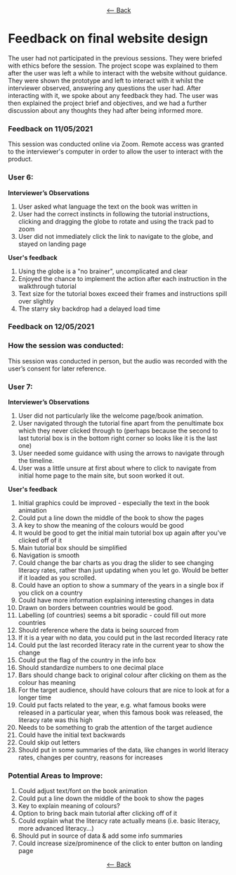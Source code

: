 <div align = center>
  
  [<-- Back](https://github.com/jess-mw/desk23/tree/main/Documentation/5.%20Evaluation#c-user-acceptance-testing---evaluation-of-design-with-users)
  </div>


# Feedback on final website design

The user had not participated in the previous sessions. They were briefed with ethics before the session. The project scope was explained to them after the user was left a while to interact with the website without guidance. They were shown the prototype and left to interact with it whilst the interviewer observed, answering any questions the user had. After interacting with it, we spoke about any feedback they had. The user was then explained the project brief and objectives, and we had a further discussion about any thoughts they had after being informed more.

### Feedback on 11/05/2021
This session was conducted online via Zoom. Remote access was granted to the interviewer's computer in order to allow the user to interact with the product.

### User 6:
**Interviewer’s Observations**

1. User asked what language the text on the book was written in
2. User had the correct instincts in following the tutorial instructions, clicking and dragging the globe to rotate and using the track pad to zoom
3. User did not immediately click the link to navigate to the globe, and stayed on landing page

**User's feedback**

1. Using the globe is a "no brainer", uncomplicated and clear
2. Enjoyed the chance to implement the action after each instruction in the walkthrough tutorial
3. Text size for the tutorial boxes exceed their frames and instructions spill over slightly
4. The starry sky backdrop had a delayed load time

### Feedback on 12/05/2021

### How the session was conducted:
This session was conducted in person, but the audio was recorded with the user’s consent for later reference. 

### User 7:
**Interviewer’s Observations**

1. User did not particularly like the welcome page/book animation.
2. User navigated through the tutorial fine apart from the penultimate box which they never clicked through to (perhaps because the second to last tutorial box is in the bottom right corner so looks like it is the last one)
3. User needed some guidance with using the arrows to navigate through the timeline.
4. User was a little unsure at first about where to click to navigate from initial home page to the main site, but soon worked it out.


**User's feedback**

1. Initial graphics could be improved - especially the text in the book animation
2. Could put a line down the middle of the book to show the pages
3. A key to show the meaning of the colours would be good
4. It would be good to get the initial main tutorial box up again after you've clicked off of it
5. Main tutorial box should be simplified
6. Navigation is smooth
7. Could change the bar charts as you drag the slider to see changing literacy rates, rather than just updating when you let go. Would be better if it loaded as you scrolled.
8. Could have an option to show a summary of the years in a single box if you click on a country
9. Could have more information explaining interesting changes in data
10. Drawn on borders between countries would be good.
11. Labelling (of countries) seems a bit sporadic - could fill out more countries
12. Should reference where the data is being sourced from
13. If it is a year with no data, you could put in the last recorded literacy rate
14. Could put the last recorded literacy rate in the current year to show the change
15. Could put the flag of the country in the info box
16. Should standardize numbers to one decimal place
17. Bars should change back to original colour after clicking on them as the colour has meaning
18. For the target audience, should have colours that are nice to look at for a longer time
19. Could put facts related to the year, e.g. what famous books were released in a particular year, when this famous book was released, the literacy rate was this high
20. Needs to be something to grab the attention of the target audience
21. Could have the initial text backwards
22. Could skip out letters
23. Should put in some summaries of the data, like changes in world literacy rates, changes per country, reasons for increases

### Potential Areas to Improve:
1. Could adjust text/font on the book animation
2. Could put a line down the middle of the book to show the pages
3. Key to explain meaning of colours?
4. Option to bring back main tutorial after clicking off of it
5. Could explain what the literacy rate actually means (i.e. basic literacy, more advanced literacy...)
6. Should put in source of data & add some info summaries
7. Could increase size/prominence of the click to enter button on landing page

<div align = center>
  
  [<-- Back](https://github.com/jess-mw/desk23/tree/main/Documentation/5.%20Evaluation#c-user-acceptance-testing---evaluation-of-design-with-users)
  </div>
